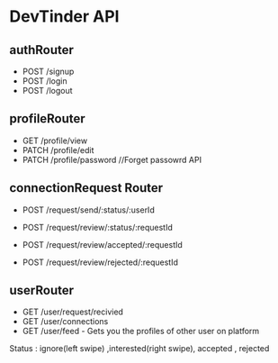 # DevTinder API

## authRouter

- POST /signup
- POST /login
- POST /logout

## profileRouter

- GET /profile/view
- PATCH /profile/edit
- PATCH /profile/password //Forget passowrd API

## connectionRequest Router

- POST /request/send/:status/:userId
- POST /request/review/:status/:requestId

- POST /request/review/accepted/:requestId
- POST /request/review/rejected/:requestId

## userRouter

- GET /user/request/recivied
- GET /user/connections
- GET /user/feed - Gets you the profiles of other user on platform

Status : ignore(left swipe) ,interested(right swipe), accepted , rejected
